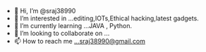 - 👋 Hi, I’m @sraj38990
- 👀 I’m interested in ...editing,IOTs,Ethical hacking,latest gadgets.
- 🌱 I’m currently learning ...JAVA , Python.
- 💞️ I’m looking to collaborate on ...
- 📫 How to reach me ...sraj38990@gmail.com

<!---
sraj38990/sraj38990 is a ✨ special ✨ repository because its `README.md` (this file) appears on your GitHub profile.
You can click the Preview link to take a look at your changes.
--->
